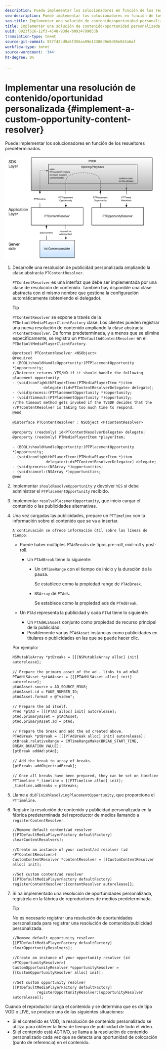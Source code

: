 ```yaml
---
description: Puede implementar los solucionadores en función de los resueltores predeterminados.
seo-description: Puede implementar los solucionadores en función de los resueltores predeterminados.
seo-title: Implementar una solución de contenido/oportunidad personalizada
title: Implementar una solución de contenido/oportunidad personalizada
uuid: 0023f516-12f3-4548-93de-b0934789053b
translation-type: tm+mt
source-git-commit: 557f42cd9a6f356aa99e13386d9e8d65e043a6af
workflow-type: tm+mt
source-wordcount: '344'
ht-degree: 0%

---
```



# Implementar una resolución de contenido/oportunidad personalizada {#implement-a-custom-opportunity-content-resolver}

Puede implementar los solucionadores en función de los resueltores predeterminados.

<!--<a id="fig_CC41E2A66BDB4115821F33737B46A09B"></a>-->

![](assets/ios_psdk_content_resolver.png)

1. Desarrolle una resolución de publicidad personalizada ampliando la clase abstracta `PTContentResolver`.

   `PTContentResolver` es una interfaz que debe ser implementada por una clase de resolución de contenido. También hay disponible una clase abstracta con el mismo nombre que gestiona la configuración automáticamente (obteniendo el delegado).

   >[!TIP]
   >
   >`PTContentResolver` se expone a través de la  `PTDefaultMediaPlayerClientFactory` clase. Los clientes pueden registrar una nueva resolución de contenido ampliando la clase abstracta `PTContentResolver`. De forma predeterminada, y a menos que se elimine específicamente, se registra un `PTDefaultAdContentResolver` en el `PTDefaultMediaPlayerClientFactory`.

   ```
   @protocol PTContentResolver <NSObject> 
   @required 
   + (BOOL)shouldHandleOpportunity:(PTPlacementOpportunity *)opportunity;  
   //Detector returns YES/NO if it should handle the following placement opportunity 
   - (void)configWithPlayerItem:(PTMediaPlayerItem *)item  
                 delegate:(id<PTContentResolverDelegate> delegate); 
   - (void)process:(PTPlacementOpportunity *)opportunity; 
   - (void)timeout:(PTPlacementOpportunity *)opportunity;  
   //The timeout method gets invoked if the TVSDK decides that the  
   //PTContentResolver is taking too much time to respond. 
   @end 
   
   @interface PTContentResolver : NSObject <PTContentResolver> 
   
   @property (readonly) id<PTContentResolverDelegate> delegate; 
   @property (readonly) PTMediaPlayerItem *playerItem; 
   
   - (BOOL)shouldHandleOpportunity:(PTPlacementOpportunity *)opportunity; 
   - (void)configWithPlayerItem:(PTMediaPlayerItem *)item  
                  delegate:(id<PTContentResolverDelegate>) delegate; 
   - (void)process:(NSArray *)opportunities; 
   - (void)cancel:(NSArray *)opportunities; 
   @end
   ```

1. Implementar `shouldResolveOpportunity` y devolver `YES` si debe administrar el `PTPlacementOpportunity` recibido.
1. Implementar `resolvePlacementOpportunity`, que inicio cargar el contenido o las publicidades alternativas.
1. Una vez cargadas las publicidades, prepare un `PTTimeline` con la información sobre el contenido que se va a insertar.

       A continuación se ofrece información útil sobre las líneas de tiempo:
   
   * Puede haber múltiples `PTAdBreak`s de tipos pre-roll, mid-roll y post-roll.

      * Un `PTAdBreak` tiene lo siguiente:

         * Un `CMTimeRange` con el tiempo de inicio y la duración de la pausa.

            Se establece como la propiedad range de `PTAdBreak`.

         * `NSArray` de  `PTAd`s.

            Se establece como la propiedad ads de `PTAdBreak`.
   * Un `PTAd` representa la publicidad y cada `PTAd` tiene lo siguiente:

      * Un `PTAdHLSAsset` conjunto como propiedad de recurso principal de la publicidad.
      * Posiblemente varias `PTAdAsset` instancias como publicidades en titulares o publicidades en las que se puede hacer clic.

   Por ejemplo:

   ```
   NSMutableArray *ptBreaks = [[[NSMutableArray alloc] init] autorelease]; 
   
   // Prepare the primary asset of the ad - links to ad m3u8 
   PTAdHLSAsset *ptAdAsset = [[[PTAdHLSAsset alloc] init] autorelease]; 
   ptAdAsset.source = AD_SOURCE_M3U8; 
   ptAdAsset.id = FAKE_NUMBER_ID; 
   ptAdAsset.format = @"video"; 
   
   // Prepare the ad itself. 
   PTAd *ptAd = [[[PTAd alloc] init] autorelease]; 
   ptAd.primaryAsset = ptAdAsset; 
   ptAd.primaryAsset.ad = ptAd; 
   
   // Prepare the break and add the ad created above. 
   PTAdBreak *ptBreak = [[[PTAdBreak alloc] init] autorelease]; 
   ptBreak.relativeRange = CMTimeRangeMake(BREAK_START_TIME, BREAK_DURATION_VALUE); 
   [ptBreak addAd:ptAd]; 
   
   // Add the break to array of breaks. 
   [ptBreaks addObject:adBreak]; 
   
   // Once all breaks have been prepared, they can be set on timeline 
   PTTimeline *_timeline = [[PTTimeline alloc] init]; 
   _timeline.adBreaks = ptBreaks;
   ```

1. Llame a `didFinishResolvingPlacementOpportunity`, que proporciona el `PTTimeline`.
1. Registre la resolución de contenido y publicidad personalizada en la fábrica predeterminada del reproductor de medios llamando a `registerContentResolver`.

   ```
   //Remove default content/ad resolver 
   [[PTDefaultMediaPlayerFactory defaultFactory] clearContentResolvers]; 
   
   //Create an instance of your content/ad resolver (id <PTContentResolver>) 
   CustomContentResolver *contentResolver = [[CustomContentResolver alloc] init]; 
   
   //Set custom content/ad resolver 
   [[PTDefaultMediaPlayerFactory defaultFactory] registerContentResolver:[contentResolver autorelease]];
   ```

1. Si ha implementado una resolución de oportunidades personalizada, regístrela en la fábrica de reproductores de medios predeterminada.

   >[!TIP]
   >
   >No es necesario registrar una resolución de oportunidades personalizada para registrar una resolución de contenido/publicidad personalizada.

   ```
   //Remove default opportunity resolver 
   [[PTDefaultMediaPlayerFactory defaultFactory] clearOpportunityResolvers]; 
   
   //Create an instance of your opportunity resolver (id <PTOpportunityResolver>) 
   CustomOpportunityResolver *opportunityResolver = [[CustomOpportunityResolver alloc] init]; 
   
   //Set custom opportunity resolver 
   [[PTDefaultMediaPlayerFactory defaultFactory]  
              registerOpportunityResolver:[opportunityResolver autorelease]];
   ```

Cuando el reproductor carga el contenido y se determina que es de tipo VOD o LIVE, se produce una de las siguientes situaciones:

* Si el contenido es VOD, la resolución de contenido personalizado se utiliza para obtener la línea de tiempo de publicidad de todo el vídeo.
* Si el contenido está ACTIVO, se llama a la resolución de contenido personalizado cada vez que se detecta una oportunidad de colocación (punto de referencia) en el contenido.